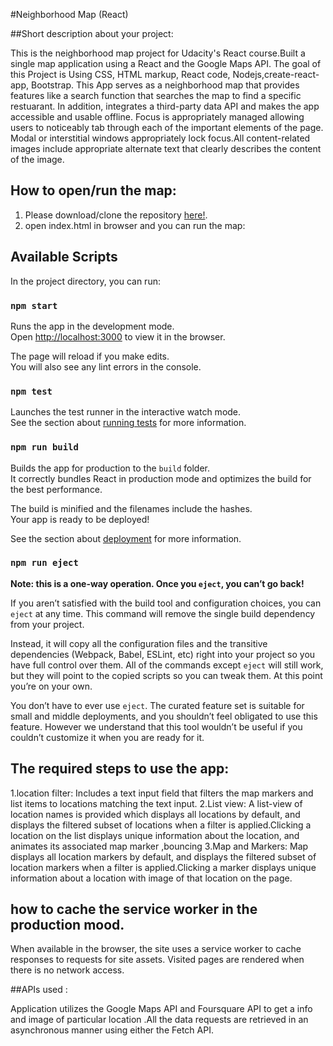 #Neighborhood Map (React)



##Short description about your project: 

This is the neighborhood map project for Udacity's React course.Built a single map application using a React and the Google Maps API. The goal of this Project is Using CSS, HTML markup, React code, Nodejs,create-react-app, Bootstrap. This App serves as a neighborhood map that provides features like a search function that searches the map to find a specific restuarant. In addition, integrates a third-party data API and makes the app accessible and usable offline. Focus is appropriately managed allowing users to noticeably tab through each of the important elements of the page. Modal or interstitial windows appropriately lock focus.All content-related images include appropriate alternate text that clearly describes the content of the image.


## How to open/run the map: 
1. Please download/clone the repository [here!](https://github.com/Ruby84/NeighborhoodMap). 
2. open index.html in browser and you can run the map:
## Available Scripts

In the project directory, you can run:

### `npm start`

Runs the app in the development mode.<br>
Open [http://localhost:3000](http://localhost:3000) to view it in the browser.

The page will reload if you make edits.<br>
You will also see any lint errors in the console.

### `npm test`

Launches the test runner in the interactive watch mode.<br>
See the section about [running tests](#running-tests) for more information.

### `npm run build`

Builds the app for production to the `build` folder.<br>
It correctly bundles React in production mode and optimizes the build for the best performance.

The build is minified and the filenames include the hashes.<br>
Your app is ready to be deployed!

See the section about [deployment](#deployment) for more information.

### `npm run eject`

**Note: this is a one-way operation. Once you `eject`, you can’t go back!**

If you aren’t satisfied with the build tool and configuration choices, you can `eject` at any time. This command will remove the single build dependency from your project.

Instead, it will copy all the configuration files and the transitive dependencies (Webpack, Babel, ESLint, etc) right into your project so you have full control over them. All of the commands except `eject` will still work, but they will point to the copied scripts so you can tweak them. At this point you’re on your own.

You don’t have to ever use `eject`. The curated feature set is suitable for small and middle deployments, and you shouldn’t feel obligated to use this feature. However we understand that this tool wouldn’t be useful if you couldn’t customize it when you are ready for it.

## The required steps to use the app:

1.location filter: Includes a text input field that filters the map markers and list items to locations matching the text input.
2.List view:
A list-view of location names is provided which displays all locations by default, and displays the filtered subset of locations when a filter is applied.Clicking a location on the list displays unique information about the location, and animates its associated map marker ,bouncing
3.Map and Markers: Map displays all location markers by default, and displays the filtered subset of location markers when a filter is applied.Clicking a marker displays unique information about a location with image of that location on the page.

 
## how to cache the service worker in the production mood.

When available in the browser, the site uses a service worker to cache responses to requests for site assets. Visited pages are rendered when there is no network access.


##APIs used :

Application utilizes the Google Maps API and Foursquare API to get a info and image of particular location .All the  data requests are retrieved in an asynchronous manner using either the Fetch API.



